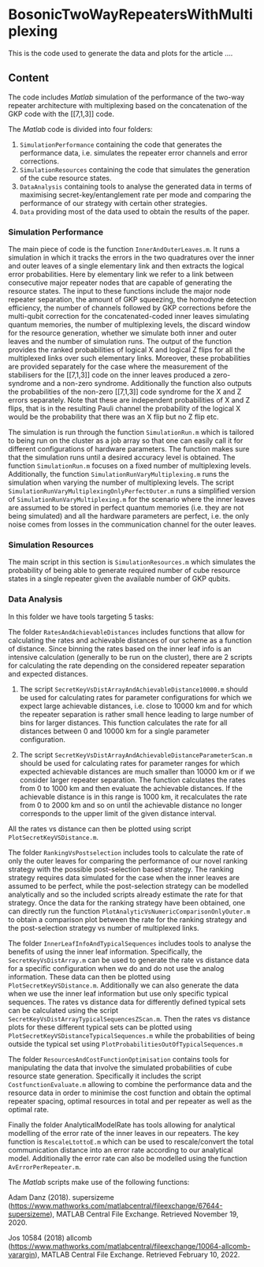 # BosonicTwoWayRepeatersWithMultiplexing

This is the code used to generate the data and plots for the article ....

## Content
The code includes *Matlab* simulation of the performance of the two-way repeater architecture with multiplexing based on the concatenation of the GKP code with the [[7,1,3]] code.

The *Matlab* code is divided into four folders:

1. `SimulationPerformance` containing the code that generates the performance data, i.e. simulates the repeater error channels and error corrections.
2. `SimulationResources` containing the code that simulates the generation of the cube resource states.
3.  `DataAnalysis` containing tools to analyse the generated data in terms of maximising secret-key/entanglement rate per mode and comparing the performance of our strategy with certain other strategies.
4. `Data` providing most of the data used to obtain the results of the paper.

### Simulation Performance

The main piece of code is the function `InnerAndOuterLeaves.m`. It runs a simulation in which it tracks the errors in the two quadratures over the inner and outer leaves of a single elementary link and then extracts the logical error probabilities. Here by elementary link we refer to a link between consecutive major repeater nodes that are capable of generating the resource states. The input to these functions include the major node repeater separation, the amount of GKP squeezing, the homodyne detection efficiency, the number of channels followed by GKP corrections before the multi-qubit correction for the concatenated-coded inner leaves simulating quantum memories, the number of multiplexing levels, the discard window for the resource generation, whether we simulate both inner and outer leaves and the number of simulation runs. The output of the function provides the ranked probabilities of logical X and logical Z flips for all the multiplexed links over such elementary links. Moreover, these probabilities are provided separately for the case where the measurement of the stabilisers for the [[7,1,3]] code on the inner leaves produced a zero-syndrome and a non-zero syndrome. Additionally the function also outputs the probabilities of the non-zero [[7,1,3]] code syndrome for the X and Z errors separately. Note that these are independent probabilities of X and Z flips, that is in the resulting Pauli channel the probability of the logical X would be the probability that there was an X flip but no Z flip etc.

The simulation is run through the function `SimulationRun.m` which is tailored to being run on the cluster as a job array so that one can easily call it for different configurations of hardware parameters. The function makes sure that the simulation runs until a desired accuracy level is obtained. The function `SimulationRun.m` focuses on a fixed number of multiplexing levels. Additionally, the function `SimulationRunVaryMultiplexing.m` runs the simulation when varying the number of multiplexing levels. The script `SimulationRunVaryMultiplexingOnlyPerfectOuter.m` runs a simplified version of `SimulationRunVaryMultiplexing.m` for the scenario where the inner leaves are assumed to be stored in perfect quantum memories (i.e. they are not being simulated) and all the hardware parameters are perfect, i.e. the only noise comes from losses in the communication channel for the outer leaves.

### Simulation Resources

The main script in this section is `SimulationResources.m` which simulates the probability of being able to generate required number of cube resource states in a single repeater given the available number of GKP qubits.

### Data Analysis

In this folder we have tools targeting 5 tasks:

The folder `RatesAndAchievableDistances` includes functions that allow for calculating the rates and achievable distances of our scheme as a function of distance. Since binning the rates based on the inner leaf info is an intensive calculation (generally to be run on the cluster), there are 2 scripts for calculating the rate depending on the considered repeater separation and expected distances.

1. The script `SecretKeyVsDistArrayAndAchievableDistance10000.m` should be used for calculating rates for parameter configurations for which we expect large achievable distances, i.e. close to 10000 km and for which the repeater separation is rather small hence leading to large number of bins for larger distances. This function calculates the rate for all distances between 0 and 10000 km for a single parameter configuration.

2. The script `SecretKeyVsDistArrayAndAchievableDistanceParameterScan.m` should be used for calculating rates for parameter ranges for which expected achievable distances are much smaller than 10000 km or if we consider larger repeater separation. The function calculates the rates from 0 to 1000 km and then evaluate the achievable distances. If the achievable distance is in this range is 1000 km, it recalculates the rate from 0 to 2000 km and so on until the achievable distance no longer corresponds to the upper limit of the given distance interval.

All the rates vs distance can then be plotted using script `PlotSecretKeyVSDistance.m`.

The folder `RankingVsPostselection` includes tools to calculate the rate of only the outer leaves for comparing the performance of our novel ranking strategy with the possible post-selection based strategy. The ranking strategy requires data simulated for the case when the inner leaves are assumed to be perfect, while the post-selection strategy can be modelled analytically and so the included scripts already estimate the rate for that strategy. Once the data for the ranking strategy have been obtained, one can directly run the function `PlotAnalyticVsNumericComparisonOnlyOuter.m` to obtain a comparison plot between the rate for the ranking strategy and the post-selection strategy vs number of multiplexed links.

The folder `InnerLeafInfoAndTypicalSequences` includes tools to analyse the benefits of using the inner leaf information. Specifically, the `SecretKeyVsDistArray.m` can be used to generate the rate vs distance data for a specific configuration when we do and do not use the analog information. These data can then be plotted using `PlotSecretKeyVSDistance.m`. Additionally we can also generate the data when we use the inner leaf information but use only specific typical sequences. The rates vs distance data for differently defined typical sets can be calculated using the script `SecretKeyVsDistArrayTypicalSequencesZScan.m`. Then the rates vs distance plots for these different typical sets can be plotted using `PlotSecretKeyVSDistanceTypicalSequences.m` while the probabilities of being outside the typical set using `PlotProbabilitiesOutOfTypicalSequences.m`

The folder `ResourcesAndCostFunctionOptimisation` contains tools for manipulating the data that involve the simulated probabilities of cube resource state generation. Specifically it includes the script `CostfunctionEvaluate.m` allowing to combine the performance data and the resource data in order to minimise the cost function and obtain the optimal repeater spacing, optimal resources in total and per repeater as well as the optimal rate.

Finally the folder AnalyticalModelRate has tools allowing for analytical modelling of the error rate of the inner leaves in our repeaters. The key function is `RescaleLtottoE.m` which can be used to rescale/convert the total communication distance into an error rate according to our analytical model. Additionally the error rate can also be modelled using the function `AvErrorPerRepeater.m`.

The *Matlab* scripts make use of the following functions:

Adam Danz (2018). supersizeme (https://www.mathworks.com/matlabcentral/fileexchange/67644-supersizeme), MATLAB Central File Exchange. Retrieved November 19, 2020.

Jos 10584 (2018) allcomb (https://www.mathworks.com/matlabcentral/fileexchange/10064-allcomb-varargin), MATLAB Central File Exchange. Retrieved February 10, 2022.
 